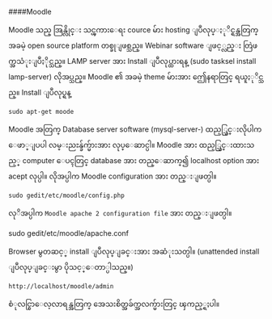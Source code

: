 ####Moodle

Moodle သည္ အြန္လိုင္း သင္ၾကားေရး cource မ်ား hosting ျပဳလုပ္ႏုိင္ရန္အတြက္ အခမဲ့ open source platform တစ္ခုျဖစ္သည္။ Webinar software ျဖင့္လည္း တြဲဖက္အသံုးျပဳႏိုင္သည္။ LAMP server အား Install ျပဳလုပ္ထားရန္ (sudo tasksel install lamp-server) လိုအပ္သည္။ Moodle ၏ အခမဲ့ theme မ်ားအား ဤေနရာတြင္ ရယူႏုိင္သည္။ Install ျပဳလုပ္ရန္

	sudo apt-get moode

Moodle အတြက္ Database server software (mysql-server-) ထည့္သြင္းလိုပါက ေဖာ္ျပပါ လမ္းညႊန္ခ်က္မ်ားအား လုပ္ေဆာင္ပါ။ Moodle အား ထည့္သြင္းထားသည့္ computer ေပၚတြင္ database အား တည္ေဆာက္၍ localhost option အား acept လုပ္ပါ။ လိုအပ္ပါက Moodle configuration အား တည္းျဖတ္ပါ။

	sudo gedit/etc/moodle/config.php

လုိအပ္ပါက `Moodle apache 2 configuration file` အား တည္းျဖတ္ပါ။

sudo gedit/etc/moodle/apache.conf

Browser မွတဆင့္ install ျပဳလုပ္ျခင္းအား အဆံုးသတ္ပါ။ (unattended install ျပဳလုပ္ျခင္းမွာ ပိုသင့္ေတာ္ပါသည္။)

`http://localhost/moodle/admin` 

စံုလင္စြာေလ့လာရန္အတြက္ အေသးစိတ္အခ်က္အလက္မ်ားတြင္ ၾကည့္ရႈပါ။
